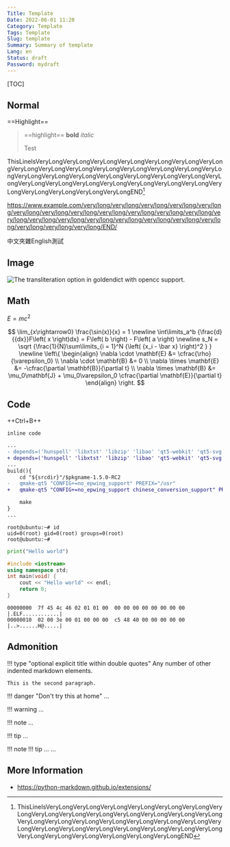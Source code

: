 ```yaml
---
Title: Template
Date: 2022-06-01 11:20
Category: Template
Tags: Template
Slug: template
Summary: Summary of template
Lang: en
Status: draft
Password: mydraft
---
```


[TOC]

## Normal

==Highlight==

> ==highlight==
> **bold**
> *italic*
>
> Test

ThisLineIsVeryLongVeryLongVeryLongVeryLongVeryLongVeryLongVeryLongVeryLongVeryLongVeryLongVeryLongVeryLongVeryLongVeryLongVeryLongVeryLongVeryLongVeryLongVeryLongVeryLongVeryLongVeryLongVeryLongVeryLongVeryLongVeryLongVeryLongVeryLongVeryLongVeryLongVeryLongVeryLongVeryLongVeryLongVeryLongEND[^1]


[^1]: ThisLineIsVeryLongVeryLongVeryLongVeryLongVeryLongVeryLongVeryLongVeryLongVeryLongVeryLongVeryLongVeryLongVeryLongVeryLongVeryLongVeryLongVeryLongVeryLongVeryLongVeryLongVeryLongVeryLongVeryLongVeryLongVeryLongVeryLongVeryLongVeryLongVeryLongVeryLongVeryLongVeryLongVeryLongVeryLongVeryLongEND

https://www.example.com/very/long/very/long/very/long/very/long/very/long/very/long/very/long/very/long/very/long/very/long/very/long/very/long/very/long/very/long/very/long/very/long/very/long/very/long/very/long/very/long/very/long/very/long/very/long/END/


中文夾雜English測試

## Image

![The transliteration option in goldendict with opencc support.]({attach}/images/add-opencc-support-for-goldendict-in-archlinux-option.png "image title")

## Math

$E = mc^2$

$$
\lim_{x\rightarrow0} \frac{\sin(x)}{x} = 1 \newline
\int\limits_a^b {\frac{d}{{dx}}F\left( x \right)dx} = F\left( b \right) - F\left( a \right) \newline
s_N = \sqrt {\frac{1}{N}\sum\limits_{i = 1}^N {\left( {x_i - \bar x} \right)^2 } } \newline
\left\{
\begin{align}
    \nabla \cdot \mathbf{E} &= \cfrac{\rho}{\varepsilon_0} \\
    \nabla \cdot \mathbf{B} &= 0 \\
    \nabla \times \mathbf{E} &= -\cfrac{\partial \mathbf{B}}{\partial t} \\
    \nabla \times \mathbf{B} &= \mu_0\mathbf{J} + \mu_0\varepsilon_0 \cfrac{\partial \mathbf{E}}{\partial t}
\end{align}
\right.
$$


## Code

++Ctrl+B++

`inline code`

``` diff
...
- depends=('hunspell' 'libxtst' 'libzip' 'libao' 'qt5-webkit' 'qt5-svg' 'qt5-x11extras' 'qt5-tools' 'phonon-qt5' 'ffmpeg')
+ depends=('hunspell' 'libxtst' 'libzip' 'libao' 'qt5-webkit' 'qt5-svg' 'qt5-x11extras' 'qt5-tools' 'phonon-qt5' 'ffmpeg' 'opencc')
...
build(){
    cd "${srcdir}"/$pkgname-1.5.0-RC2
-   qmake-qt5 "CONFIG+=no_epwing_support" PREFIX="/usr"
+   qmake-qt5 "CONFIG+=no_epwing_support chinese_conversion_support" PREFIX="/usr"

    make
}
...
```

```console
root@ubuntu:~# id
uid=0(root) gid=0(root) groups=0(root)
root@ubuntu:~#
```

```python
print("Hello world")
```

```cpp hl_lines="1 3"
#include <iostream>
using namespace std;
int main(void) {
    cout << "Hello world" << endl;
    return 0;
}
```

```hexdump
00000000  7f 45 4c 46 02 01 01 00  00 00 00 00 00 00 00 00  |.ELF............|
00000010  02 00 3e 00 01 00 00 00  c5 48 40 00 00 00 00 00  |..>......H@.....|
```


## Admonition

!!! type "optional explicit title within double quotes"
    Any number of other indented markdown elements.

    This is the second paragraph.


<!-- danger, error -->
!!! danger "Don't try this at home"
    ...

<!-- warning, caution, attention -->
!!! warning
    ...

<!-- note, important -->
!!! note
    ...

<!-- hint, tip -->
!!! tip
    ...

<!-- nested -->
!!! note
    !!! tip
        ...
    ...



## More Information

- https://python-markdown.github.io/extensions/